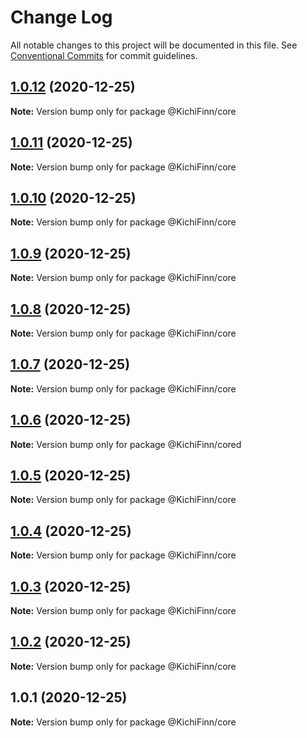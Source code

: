 # Change Log

All notable changes to this project will be documented in this file.
See [Conventional Commits](https://conventionalcommits.org) for commit guidelines.

## [1.0.12](https://github.com/KichiFinn/check-lerna-publish/compare/@KichiFinn/core@1.0.11...@KichiFinn/core@1.0.12) (2020-12-25)

**Note:** Version bump only for package @KichiFinn/core





## [1.0.11](https://github.com/KichiFinn/check-lerna-publish/compare/@KichiFinn/core@1.0.10...@KichiFinn/core@1.0.11) (2020-12-25)

**Note:** Version bump only for package @KichiFinn/core





## [1.0.10](https://github.com/KichiFinn/check-lerna-publish/compare/@KichiFinn/core@1.0.9...@KichiFinn/core@1.0.10) (2020-12-25)

**Note:** Version bump only for package @KichiFinn/core





## [1.0.9](https://github.com/KichiFinn/check-lerna-publish/compare/@KichiFinn/core@1.0.8...@KichiFinn/core@1.0.9) (2020-12-25)

**Note:** Version bump only for package @KichiFinn/core





## [1.0.8](https://github.com/KichiFinn/check-lerna-publish/compare/@KichiFinn/core@1.0.7...@KichiFinn/core@1.0.8) (2020-12-25)

**Note:** Version bump only for package @KichiFinn/core





## [1.0.7](https://github.com/KichiFinn/check-lerna-publish/compare/@KichiFinn/core@1.0.6...@KichiFinn/core@1.0.7) (2020-12-25)

**Note:** Version bump only for package @KichiFinn/core





## [1.0.6](https://github.com/KichiFinn/check-lerna-publish/compare/@KichiFinn/core@1.0.5...@KichiFinn/core@1.0.6) (2020-12-25)

**Note:** Version bump only for package @KichiFinn/cored





## [1.0.5](https://github.com/KichiFinn/check-lerna-publish/compare/@KichiFinn/core@1.0.4...@KichiFinn/core@1.0.5) (2020-12-25)

**Note:** Version bump only for package @KichiFinn/core





## [1.0.4](https://github.com/KichiFinn/check-lerna-publish/compare/@KichiFinn/core@1.0.3...@KichiFinn/core@1.0.4) (2020-12-25)

**Note:** Version bump only for package @KichiFinn/core





## [1.0.3](https://github.com/KichiFinn/check-lerna-publish/compare/@KichiFinn/core@1.0.2...@KichiFinn/core@1.0.3) (2020-12-25)

**Note:** Version bump only for package @KichiFinn/core





## [1.0.2](https://github.com/KichiFinn/check-lerna-publish/compare/@KichiFinn/core@1.0.1...@KichiFinn/core@1.0.2) (2020-12-25)

**Note:** Version bump only for package @KichiFinn/core





## 1.0.1 (2020-12-25)

**Note:** Version bump only for package @KichiFinn/core
